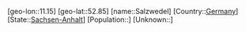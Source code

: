 ﻿---
location: [52.85,11.15]
type: City
tags:
- geo/City


SpocWebEntityId: 33903
isDeleted: false
confidential: public

---
[geo-lon::11.15]
[geo-lat::52.85]
[name::Salzwedel]
[Country::[Germany](geo/Continent/Europe/Germany.md)]
[State::[Sachsen-Anhalt](geo/Continent/Europe/Germany/Sachsen-Anhalt.md)]
[Population::]
[Unknown::]


